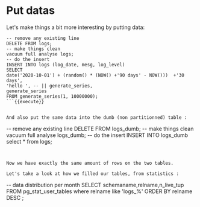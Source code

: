 # Put datas

Let's make things a bit more interesting by putting data:


```
-- remove any existing line
DELETE FROM logs;
-- make things clean
vacuum full analyse logs;
-- do the insert
INSERT INTO logs (log_date, mesg, log_level)
SELECT 
date('2020-10-01') + (random() * (NOW() +'90 days' - NOW()))  +'30 days',
'hello ', -- || generate_series,
generate_series
FROM generate_series(1, 10000000);
```{{execute}}


And also put the same data into the dumb (non partitionned) table :

```
-- remove any existing line
DELETE FROM logs_dumb;
-- make things clean
vacuum full analyse logs_dumb;
-- do the insert
INSERT INTO logs_dumb
select * from logs;
```{{execute}}


Now we have exactly the same amount of rows on the two tables.

Let's take a look at how we filled our tables, from statistics :

```
-- data distribution per month
SELECT schemaname,relname,n_live_tup
FROM pg_stat_user_tables
where relname like 'logs_%'
ORDER BY relname DESC ;
```{{execute}}